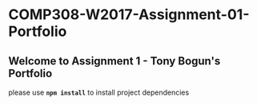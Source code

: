 # COMP308-W2017-Assignment-01-Portfolio

## Welcome to Assignment 1 - Tony Bogun's Portfolio

please use **`npm install`** to install project dependencies
